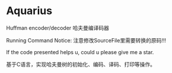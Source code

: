 # Aquarius
Huffman encoder/decoder
哈夫曼编译码器

Running Command
Notice: 注意修改SourceFile里需要转换的原码!!!

If the code presented helps u, could u please give me a star.

基于C语言，实现哈夫曼树的初始化、编码、译码、打印等操作。
